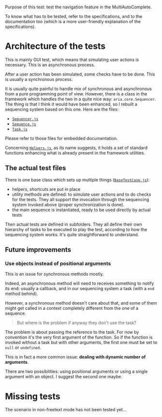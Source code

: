 Purpose of this test: test the navigation feature in the MultiAutoComplete.

To know what has to be tested, refer to the specifications, and to the documentation too (which is a more user-friendly explanation of the specifications).





# Architecture of the tests

This is mainly GUI test, which means that simulating user actions is necessary. This is an asynchronous process.

After a user action has been simulated, some checks have to be done. This is usually a synchronous process.

It is usually quite painful to handle mix of synchronous and asynchronous from a pure programming point of view. However, there is a class in the framework which handles the two in a quite nice way: `aria.core.Sequencer`. The thing is that I think it would have been enhanced, so I rebuilt a sequencing system based on this one. Here are the files:

* [`Sequencer.js`](./Sequencer.js)
* [`Sequence.js`](./Sequence.js)
* [`Task.js`](./Task.js)

Please refer to those files for embedded documentation.

Concerning [`Helpers.js`](./Helpers.js), as its name suggests, it holds a set of standard functions enhancing what is already present in the framework utilities.

## The actual test files

There is one base class which sets up multiple things ([`BaseTestCase.js`](./RobotBase.js)):

* helpers, shortcuts are put in place
* utility methods are defined: to simulate user actions and to do checks for the tests. They all support the invocation through the sequencing system invoked above (proper synchronization is done).
* the main sequence is instantiated, ready to be used directly by actual tests

Then actual tests are defined in subfolders. They all define their own hierarchy of tasks to be executed to play the test, according to how the sequencing system works. It's quite straightforward to understand.

## Future improvements

### Use objects instead of positional arguments

This is an issue for synchronous methods mostly.

Indeed, an asynchronous method will need to receives something to notify its end: usually a callback, and in our sequencing system a task (with a `end` method behind).

However, a synchronous method doesn't care about that, and some of them might get called in a context completely different from the one of a sequence.

> But where is the problem if anyway they don't use the task?

The problem is about passing the reference to the task. For now by convention it's the very first argument of the function. So if the function is invoked without a task but with other arguments, the first one must be set to `null` or `undefined`.

This is in fact a more common issue: __dealing with dynamic number of arguments__.

There are two possibilities: using positional arguments or using a single argument with an object. I suggest the second one maybe.




# Missing tests

The scenario in non-freetext mode has not been tested yet...
